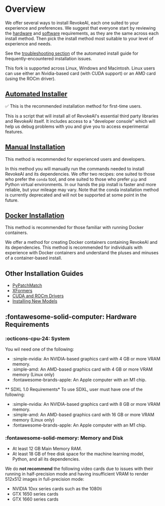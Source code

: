 # Overview

We offer several ways to install RevokeAI, each one suited to your
experience and preferences. We suggest that everyone start by
reviewing the
[hardware](010_INSTALL_AUTOMATED.md#hardware_requirements) and
[software](010_INSTALL_AUTOMATED.md#software_requirements)
requirements, as they are the same across each install method. Then
pick the install method most suitable to your level of experience and
needs.

See the [troubleshooting
section](010_INSTALL_AUTOMATED.md#troubleshooting) of the automated
install guide for frequently-encountered installation issues.

This fork is supported across Linux, Windows and Macintosh. Linux users can use
either an Nvidia-based card (with CUDA support) or an AMD card (using the ROCm
driver).


## **[Automated Installer](010_INSTALL_AUTOMATED.md)**
✅ This is the recommended installation method for first-time users. 

  This is a script that will install all of RevokeAI's essential
  third party libraries and RevokeAI itself. It includes access to a
  "developer console" which will help us debug problems with you and
  give you to access experimental features.

## **[Manual Installation](020_INSTALL_MANUAL.md)**
This method is recommended for experienced users and developers.

  In this method you will manually run the commands needed to install
  RevokeAI and its dependencies. We offer two recipes: one suited to
  those who prefer the `conda` tool, and one suited to those who prefer
  `pip` and Python virtual environments. In our hands the pip install
  is faster and more reliable, but your mileage may vary.
  Note that the conda installation method is currently deprecated and
  will not be supported at some point in the future.

## **[Docker Installation](040_INSTALL_DOCKER.md)**
This method is recommended for those familiar with running Docker containers.

We offer a method for creating Docker containers containing RevokeAI and its dependencies. This method is recommended for individuals with experience with Docker containers and understand the pluses and minuses of a container-based install.

## Other Installation Guides
  - [PyPatchMatch](060_INSTALL_PATCHMATCH.md)
  - [XFormers](070_INSTALL_XFORMERS.md)
  - [CUDA and ROCm Drivers](030_INSTALL_CUDA_AND_ROCM.md)
  - [Installing New Models](050_INSTALLING_MODELS.md)

## :fontawesome-solid-computer: Hardware Requirements

### :octicons-cpu-24: System

You wil need one of the following:

- :simple-nvidia: An NVIDIA-based graphics card with 4 GB or more VRAM memory.
- :simple-amd: An AMD-based graphics card with 4 GB or more VRAM memory (Linux
  only)
- :fontawesome-brands-apple: An Apple computer with an M1 chip.

** SDXL 1.0 Requirements*
To use SDXL, user must have one of the following: 
- :simple-nvidia: An NVIDIA-based graphics card with 8 GB or more VRAM memory.
- :simple-amd: An AMD-based graphics card with 16 GB or more VRAM memory (Linux
  only)
- :fontawesome-brands-apple: An Apple computer with an M1 chip.


### :fontawesome-solid-memory: Memory and Disk

- At least 12 GB Main Memory RAM.
- At least 18 GB of free disk space for the machine learning model, Python, and
  all its dependencies.

We do **not recommend** the following video cards due to issues with their
running in half-precision mode and having insufficient VRAM to render 512x512
images in full-precision mode:

- NVIDIA 10xx series cards such as the 1080ti
- GTX 1650 series cards
- GTX 1660 series cards

